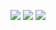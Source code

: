 <p align="center">
<img src="https://github-readme-stats.vercel.app/api?username=WilliamVenner&hide_border=true&bg_color=ffffff&count_private=true&show_icons=true&include_all_commits=true"> 
<img src="https://github-readme-stats.vercel.app/api/top-langs/?username=WilliamVenner&layout=compact&hide_border=true&bg_color=ffffff&langs_count=10">
<img src="https://github-readme-stats.vercel.app/api/wakatime?username=WilliamVenner"/>
</p>
